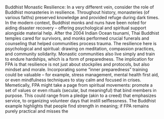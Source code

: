 Buddhist Monastic Resilience: In a very different vein, consider the role of Buddhist monasteries in resilience. Throughout history, monasteries (of various faiths) preserved knowledge and provided refuge during dark times. In the modern context, Buddhist monks and nuns have been noted for aiding disaster recovery – offering psychological and spiritual support alongside material help. After the 2004 Indian Ocean tsunami, Thai Buddhist temples cared for survivors, and monks performed crucial funerals and counseling that helped communities process trauma. The resilience here is psychological and spiritual: drawing on meditation, compassion practices, and community solidarity. Monastic communities also live simply and train to endure hardships, which is a form of preparedness. The implication for FPA is that resilience is not just about stockpiles and protocols, but also mindset and morale. Incorporating some “inner preparedness” training could be valuable – for example, stress management, mental health first aid, or even mindfulness techniques to stay calm and focused in crises. Memetically, FPA might take a page from spiritual movements: promote a set of values or even rituals (secular, but meaningful) that bind members in purpose. This could range from a pledge (akin to a creed) that emphasizes service, to organizing volunteer days that instill selflessness. The Buddhist example highlights that people find strength in meaning; if FPA remains purely practical and misses the